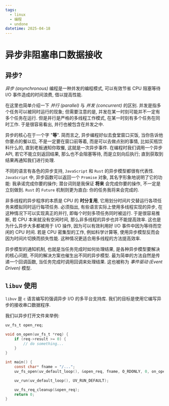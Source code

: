 ```yaml
---
tags:
  - linux
  - 编程
  - undone
datetime: 2025-04-18
---
```


# 异步非阻塞串口数据接收

## 异步?
*异步 (asynchronous)* 编程是一种并发的编程模式, 可以有效节省 CPU 阻塞等待 I/O 事件造成的时间浪费, 借以提高性能.

在这里也简单介绍一下 *并行 (parallel)* 与 *并发 (concurrent)* 的区别. 并发是指多个任务可以被同时运行的现象; 但需要注意的是, 并发在某一时刻可能并不一定有多个任务在运行. 但是并行是严格的多线程工作模式, 在某一时刻有多个任务在同时工作. 于是很容易看出, 并行也被包含在并发之中.

异步的核心在于一个字 "**等**". 简而言之, 异步编程好似去食堂窗口买饭, 当你告诉他你要点的餐以后, 不是一定要在窗口前等着, 而是可以去做点别的事情, 比如买瓶饮料什么的, 直到老板通知你取餐, 这就是一次异步事件. 在编程时我们调用一个异步 API, 若它不能立刻返回结果, 那么也不会阻塞等待, 而是立刻向后执行; 直到获取到结果再通知我们进行处理.

不同的语言有各色的异步支持, `JavaScript` 和 `Rust` 的异步模型都很有代表性. `JavaScript` 中, 异步函数可以返回一个 `Promise` 对象, 其名字形象地说明了它的功能: 我承诺完成你要的操作; 潜台词则是我保证 **将来** 会完成你要的操作, 不一定是立刻做到. `Rust` 的 `Future` 机制则更为直白: 你的任务我将来会完成的.

非多线程的异步程序的本质是 CPU 的 **时分复用**, 它用划分时间片交替运行各项任务来模拟同时运行每项任务. 必须指出, 有些语言实际上使用多线程实现的异步, 在这种情况下可以实现真正的并行, 即每个时刻多项任务同时被运行. 于是很容易推断, 若 CPU 本来就没有空闲时间, 那么非多线程的异步也并不能提高效率. 这也是为什么异步大多都被用于 I/O 操作, 因为可以有效利用好 I/O 事件中因为等待而空闲的 CPU 时间. 若是 CPU 密集型的工作, 例如科学计算等, 使用异步模型反而会因为时间片切换而损失性能. 这种情况更适合用多线程的方法提高效率.

异步模型的通知机制, 也就是当任务完成时如何处理结果, 是各种异步模型要解决的核心问题, 不同的解决方案也催生出不同的异步模型. 最为简单的方法自然是传递一个回调函数, 当任务完成时调用回调来处理结果. 这也被称为 *事件驱动 (Event Driven)* 模型.

## `libuv` 使用
`libuv` 是 `c` 语言编写的强调异步 I/O 的多平台支持库. 我们的目标是使用它编写异步的接收串口数据程序.

我们以异步打开文件来举例:
```c
uv_fs_t open_req;

void on_open(uv_fs_t *req) {
	if (req->result >= 0) {
		// do something...
	}
}

int main() {
	const char* fname = "/...";
	uv_fs_open(uv_default_loop(), &open_req, fname, O_RDONLY, 0, on_open);

	uv_run(uv_default_loop(), UV_RUN_DEFAULT);

	uv_fs_req_cleanup(&open_req);
	return 0;
}
```
